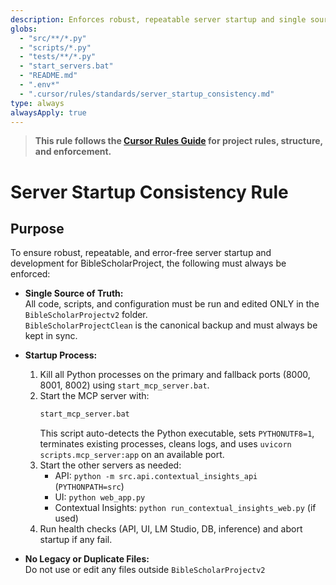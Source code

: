 ```yaml
---
description: Enforces robust, repeatable server startup and single source of truth for all development and deployment in BibleScholarProjectv2.
globs:
  - "src/**/*.py"
  - "scripts/*.py"
  - "tests/**/*.py"
  - "start_servers.bat"
  - "README.md"
  - ".env*"
  - ".cursor/rules/standards/server_startup_consistency.md"
type: always
alwaysApply: true
---
```


> **This rule follows the [Cursor Rules Guide](https://docs.cursor.com/context/rules) for project rules, structure, and enforcement.**

# Server Startup Consistency Rule

## Purpose
To ensure robust, repeatable, and error-free server startup and development for BibleScholarProject, the following must always be enforced:

- **Single Source of Truth:**  
  All code, scripts, and configuration must be run and edited ONLY in the `BibleScholarProjectv2` folder.  
  `BibleScholarProjectClean` is the canonical backup and must always be kept in sync.

- **Startup Process:**  
  1. Kill all Python processes on the primary and fallback ports (8000, 8001, 8002) using `start_mcp_server.bat`.
  2. Start the MCP server with:
     ```bat
     start_mcp_server.bat
     ```
     This script auto-detects the Python executable, sets `PYTHONUTF8=1`, terminates existing processes, cleans logs, and uses `uvicorn scripts.mcp_server:app` on an available port.
  3. Start the other servers as needed:
     - API: `python -m src.api.contextual_insights_api` (`PYTHONPATH=src`)
     - UI: `python web_app.py`
     - Contextual Insights: `python run_contextual_insights_web.py` (if used)
  4. Run health checks (API, UI, LM Studio, DB, inference) and abort startup if any fail.

- **No Legacy or Duplicate Files:**  
  Do not use or edit any files outside `BibleScholarProjectv2`